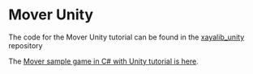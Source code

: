 # Mover Unity

The code for the Mover Unity tutorial can be found in the [xayalib_unity](https://github.com/xaya/xayalib_unity) repository 

The [Mover sample game in C# with Unity tutorial is here](https://github.com/xaya/xaya_tutorials/wiki/Unity-Mover-Tutorial).


 